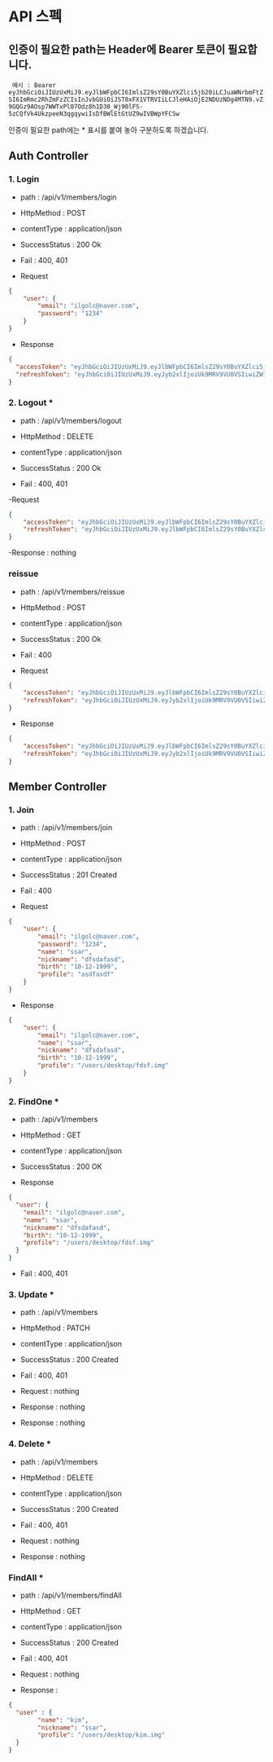 # API 스펙

## 인증이 필요한 path는 Header에 Bearer 토큰이 필요합니다. 

` 예시 : Bearer eyJhbGciOiJIUzUxMiJ9.eyJlbWFpbCI6ImlsZ29sY0BuYXZlci5jb20iLCJuaWNrbmFtZSI6ImRmc2RhZmFzZCIsInJvbGUiOiJST0xFX1VTRVIiLCJleHAiOjE2NDUzNDg4MTN9.vZ9GQGz9AOsp7WWTxPl07Odz8h1D30_Wj90lFS-5zCQfVk4UkzpeeN3qgqywiIsDfBWlEtGtUZ9wIVBWpYFCSw`

인증이 필요한 path에는 * 표시를 붙여 놓아 구분하도록 하겠습니다. 

## Auth Controller

### 1. Login

- path : /api/v1/members/login


- HttpMethod : POST


- contentType : application/json


- SuccessStatus : 200 Ok


- Fail : 400, 401

- Request

```JSON
{
    "user": {
        "email": "ilgolc@naver.com",
        "password": "1234"
    }
}
```

- Response

```JSON
{
  "accessToken": "eyJhbGciOiJIUzUxMiJ9.eyJlbWFpbCI6ImlsZ29sY0BuYXZlci5jb20iLCJuaWNrbmFtZSI6ImRmc2RhZmFzZCIsInJvbGUiOiJST0xFX1VTRVIiLCJleHAiOjE2NDU0MjQ5MjN9.oX1ZkmSeVydVW9SA6N0_cPrw6tNwWzbgozz9ENRQF571hGKewrcRSSb3RadSRIVYWlf-YE-BR-cC5kfTCdAm1A",
  "refreshToken": "eyJhbGciOiJIUzUxMiJ9.eyJyb2xlIjoiUk9MRV9VU0VSIiwiZW1haWwiOiJpbGdvbGNAbmF2ZXIuY29tIiwibmlja25hbWUiOiJkZnNkYWZhc2QiLCJleHAiOjE2NDU0NDExMjN9.8XkzvKTOkdMxvtkCDQSvr7J9hQMcXpQpNx7QPn20G58J1TR7ASiOk7WIrsmE11VxZQuslF8DHGiEvZzh6uxTQA"
}
```

### 2. Logout *

- path : /api/v1/members/logout


- HttpMethod : DELETE


- contentType : application/json


- SuccessStatus : 200 Ok


- Fail : 400, 401


-Request

```JSON
{
    "accessToken": "eyJhbGciOiJIUzUxMiJ9.eyJlbWFpbCI6ImlsZ29sY0BuYXZlci5jb20iLCJuaWNrbmFtZSI6ImRmc2RhZmFzZCIsIkF1dGhvcml6YXRpb24iOiJST0xFX1VTRVIiLCJleHAiOjE2NDM4OTU4MzZ9.fAu28xrgABO4BphiRAIrqXsa8KM1FeFA3Nim1GloLKWs8KPFLx72Lq8OF-6TgdJrF5t_1huGyrqhJ_ETc63tBQ",
    "refreshToken": "eyJhbGciOiJIUzUxMiJ9.eyJlbWFpbCI6ImlsZ29sY0BuYXZlci5jb20iLCJuaWNrbmFtZSI6ImRmc2RhZmFzZCIsIkF1dGhvcml6YXRpb24iOiJST0xFX1VTRVIiLCJleHAiOjE2NDM5MTIwMzZ9.4AQ3rEwvFkkn_2LJo7r3FiT97xDowGhYjY6Qb8naCUt2hl8zAx5Xo4jXPb0scqcV3FnL_hsnyEE9W66XXPqnOw"
}
```


-Response : nothing


### reissue

- path : /api/v1/members/reissue


- HttpMethod : POST


- contentType : application/json


- SuccessStatus : 200 Ok


- Fail : 400


- Request 

```JSON
{
    "accessToken": "eyJhbGciOiJIUzUxMiJ9.eyJlbWFpbCI6ImlsZ29sY0BuYXZlci5jb20iLCJuaWNrbmFtZSI6ImRmc2RhZmFzZCIsInJvbGUiOiJST0xFX1VTRVIiLCJleHAiOjE2NDUzNDc5OTl9.XPhcAd2f-MLiRkBOE4c99oUDUO5jOqpCsL8PombBewwhLfFuhU2B5GMbirb9eL6xfwnHxDgrv-BhYmSUkVtJ6Q",
    "refreshToken": "eyJhbGciOiJIUzUxMiJ9.eyJyb2xlIjoiUk9MRV9VU0VSIiwiZW1haWwiOiJpbGdvbGNAbmF2ZXIuY29tIiwibmlja25hbWUiOiJkZnNkYWZhc2QiLCJleHAiOjE2NDUzNjQxOTl9.jRJvqU4cQ6Rg6RLplRBdJzFDfgxYpJCiAPYjUHGxZXxuAexpYDIRdRouMaq1pVBwKctnf9v2id_RqfOBZ6QkHg"
}
```


- Response

```JSON
{
    "accessToken": "eyJhbGciOiJIUzUxMiJ9.eyJlbWFpbCI6ImlsZ29sY0BuYXZlci5jb20iLCJuaWNrbmFtZSI6ImRmc2RhZmFzZCIsInJvbGUiOiJST0xFX1VTRVIiLCJleHAiOjE2NDU0MjQ5MjN9.oX1ZkmSeVydVW9SA6N0_cPrw6tNwWzbgozz9ENRQF571hGKewrcRSSb3RadSRIVYWlf-YE-BR-cC5kfTCdAm1A",
    "refreshToken": "eyJhbGciOiJIUzUxMiJ9.eyJyb2xlIjoiUk9MRV9VU0VSIiwiZW1haWwiOiJpbGdvbGNAbmF2ZXIuY29tIiwibmlja25hbWUiOiJkZnNkYWZhc2QiLCJleHAiOjE2NDU0NDExMjN9.8XkzvKTOkdMxvtkCDQSvr7J9hQMcXpQpNx7QPn20G58J1TR7ASiOk7WIrsmE11VxZQuslF8DHGiEvZzh6uxTQA"
}
```


## Member Controller

### 1. Join

- path : /api/v1/members/join


- HttpMethod : POST


- contentType : application/json


- SuccessStatus : 201 Created


- Fail : 400


- Request

```JSON
{
    "user": {
        "email": "ilgolc@naver.com",
        "password": "1234",
        "name": "ssar",
        "nickname": "dfsdafasd",
        "birth": "10-12-1999",
        "profile": "asdfasdf"
    }
}
```


- Response

```JSON
{
    "user": {
        "email": "ilgolc@naver.com",
        "name": "ssar",
        "nickname": "dfsdafasd",
        "birth": "10-12-1999",
        "profile": "/users/desktop/fdsf.img"
    }
}
```


### 2. FindOne *

- path : /api/v1/members


- HttpMethod : GET


- contentType : application/json


- SuccessStatus : 200 OK


- Response 

```JSON
{
  "user": {
    "email": "ilgolc@naver.com",
    "name": "ssar",
    "nickname": "dfsdafasd",
    "birth": "10-12-1999",
    "profile": "/users/desktop/fdsf.img"
  }
}
```


- Fail : 400, 401


### 3. Update *

- path : /api/v1/members


- HttpMethod : PATCH


- contentType : application/json


- SuccessStatus : 200 Created


- Fail : 400, 401


- Request : nothing


- Response : nothing


- Response : nothing


### 4. Delete *

- path : /api/v1/members


- HttpMethod : DELETE


- contentType : application/json


- SuccessStatus : 200 Created


- Fail : 400, 401


- Request : nothing


- Response : nothing

### FindAll *

- path : /api/v1/members/findAll


- HttpMethod : GET


- contentType : application/json


- SuccessStatus : 200 Created


- Fail : 400, 401


- Request : nothing


- Response :

```JSON
{
  "user" : {
        "name": "kim",
        "nickname": "ssar",
        "profile": "/users/desktop/kim.img"
  }
}
```